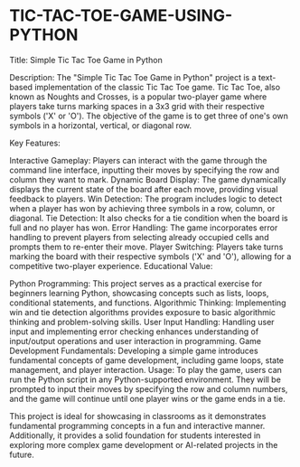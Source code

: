# TIC-TAC-TOE-GAME-USING-PYTHON
Title: Simple Tic Tac Toe Game in Python

Description:
The "Simple Tic Tac Toe Game in Python" project is a text-based implementation of the classic Tic Tac Toe game. Tic Tac Toe, also known as Noughts and Crosses, is a popular two-player game where players take turns marking spaces in a 3x3 grid with their respective symbols ('X' or 'O'). The objective of the game is to get three of one's own symbols in a horizontal, vertical, or diagonal row.

Key Features:

Interactive Gameplay: Players can interact with the game through the command line interface, inputting their moves by specifying the row and column they want to mark.
Dynamic Board Display: The game dynamically displays the current state of the board after each move, providing visual feedback to players.
Win Detection: The program includes logic to detect when a player has won by achieving three symbols in a row, column, or diagonal.
Tie Detection: It also checks for a tie condition when the board is full and no player has won.
Error Handling: The game incorporates error handling to prevent players from selecting already occupied cells and prompts them to re-enter their move.
Player Switching: Players take turns marking the board with their respective symbols ('X' and 'O'), allowing for a competitive two-player experience.
Educational Value:

Python Programming: This project serves as a practical exercise for beginners learning Python, showcasing concepts such as lists, loops, conditional statements, and functions.
Algorithmic Thinking: Implementing win and tie detection algorithms provides exposure to basic algorithmic thinking and problem-solving skills.
User Input Handling: Handling user input and implementing error checking enhances understanding of input/output operations and user interaction in programming.
Game Development Fundamentals: Developing a simple game introduces fundamental concepts of game development, including game loops, state management, and player interaction.
Usage:
To play the game, users can run the Python script in any Python-supported environment. They will be prompted to input their moves by specifying the row and column numbers, and the game will continue until one player wins or the game ends in a tie.

This project is ideal for showcasing in classrooms as it demonstrates fundamental programming concepts in a fun and interactive manner. Additionally, it provides a solid foundation for students interested in exploring more complex game development or AI-related projects in the future.





